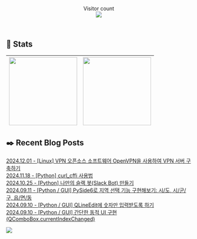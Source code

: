 
<p align="center">
    Visitor count<br>
    <img src="https://profile-counter.glitch.me/JaehyoJJAng/count.svg" />
</p>

<br>

## 💜 Stats

| [<img src="https://github-readme-stats.vercel.app/api?username=JaehyoJJAng&theme=onedark&hide_border=true&count_private=true" height="185" />](https://github.com/anuraghazra/github-readme-stats) |[<img src="https://streak-stats.demolab.com/?user=JaehyoJJAng&theme=dark" height="185" />](https://git.io/streak-stats)
| ------ | ------ |

## ✒️ Recent Blog Posts
[2024.12.01 - [Linux] VPN 오픈소스 소프트웨어 OpenVPN을 사용하여 VPN 서버 구축하기](https://jaehyojjang.dev/리눅스서버/리눅스/2024-12-01-ubuntu-openvpn/) <br/>
[2024.11.18 - [Python] curl_cffi 사용법](https://jaehyojjang.dev/language/python/2024-11-18-curl_cffi/) <br/>
[2024.10.25 - [Python] 나만의 슬랙 봇(Slack Bot) 만들기](https://jaehyojjang.dev/language/python/2024-10-25-slack-bot/) <br/>
[2024.09.11 - [Python / GUI] PySide6로 지역 선택 기능 구현해보기: 시/도, 시/군/구, 읍/면/동](https://jaehyojjang.dev/language/python/2024-09-11-PySide6-area-select/) <br/>
[2024.09.10 - [Python / GUI] QLineEdit에 숫자만 입력받도록 하기](https://jaehyojjang.dev/language/python/2024-09-10-PySide6-QComboBox-changeindex/) <br/>
[2024.09.10 - [Python / GUI] 간단한 동적 UI 구현 (QComboBox.currentIndexChanged)](https://jaehyojjang.dev/language/python/2024-09-10-PySide6-QLineEdit-validator/) <br/>


<img src="https://img.shields.io/badge/최근%20배포일-2024/12/21_00:22-%23121212?style=flat">